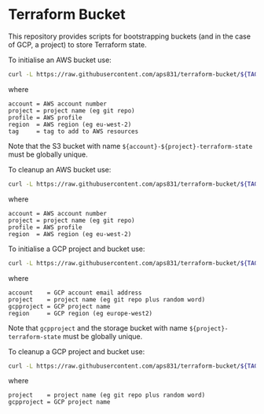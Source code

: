 # Terraform Bucket

This repository provides scripts for bootstrapping buckets (and in the case of GCP, a project) to store Terraform state.

To initialise an AWS bucket use:

```bash
curl -L https://raw.githubusercontent.com/aps831/terraform-bucket/${TAG}/aws-init.sh | bash -s -- --account ${account} --project ${project} --profile ${profile} --region ${region} --tag ${tag}
```

where

```text
account = AWS account number
project = project name (eg git repo)
profile = AWS profile
region  = AWS region (eg eu-west-2)
tag     = tag to add to AWS resources
```

Note that the S3 bucket with name `${account}-${project}-terraform-state` must be globally unique.

To cleanup an AWS bucket use:

```bash
curl -L https://raw.githubusercontent.com/aps831/terraform-bucket/${TAG}/aws-cleanup.sh | bash -s -- --account ${account} --project ${project} --profile ${profile} --region ${region}
```

where

```text
account = AWS account number
project = project name (eg git repo)
profile = AWS profile
region  = AWS region (eg eu-west-2)
```

To initialise a GCP project and bucket use:

```bash
curl -L https://raw.githubusercontent.com/aps831/terraform-bucket/${TAG}/gcp-init.sh | bash -s -- --account ${account} --project ${project} --gcpproject ${gcpproject} --region ${region}
```

where

```text
account    = GCP account email address
project    = project name (eg git repo plus random word)
gcpproject = GCP project name
region     = GCP region (eg europe-west2)
```

Note that `gcpproject` and the storage bucket with name `${project}-terraform-state` must be globally unique.

To cleanup a GCP project and bucket use:

```bash
curl -L https://raw.githubusercontent.com/aps831/terraform-bucket/${TAG}/gcp-cleanup.sh | bash -s -- --project ${project} --gcpproject ${gcpproject}
```

where

```text
project    = project name (eg git repo plus random word)
gcpproject = GCP project name
```
